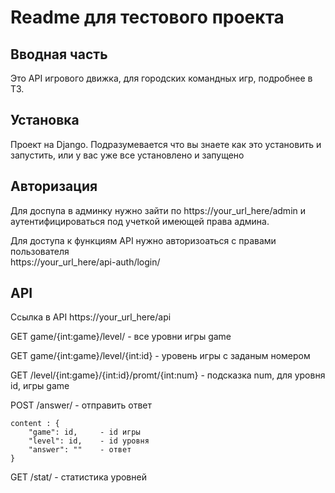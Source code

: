 <h1>Readme для тестового проекта
</h1>

<h2>Вводная часть</h2>
Это API игрового движка, для городских командных игр, подробнее в ТЗ.
<h2>Установка</h2>
Проект на Django. Подразумевается что вы знаете как это установить и запустить, или у вас уже все установлено и запущено 

<h2>Авторизация</h2>
Для доспупа в админку нужно зайти по 
https://your_url_here/admin и аутентифицироваться под учеткой имеющей права админа.

Для доступа к функциям API нужно авторизоаться с правами пользователя  
https://your_url_here/api-auth/login/

<h2>API</h2>

Ссылка  в API  https://your_url_here/api

<p>GET game/{int:game}/level/ - все уровни игры game</p>
<p>GET game/{int:game}/level/{int:id} - уровень игры с заданым номером</p>
<p>GET /level/{int:game}/{int:id}/promt/{int:num}  - подсказка num, для уровня id, игры game</p>
<p>POST /answer/ - отправить ответ </p>

```
content : {
    "game": id,     - id игры
    "level": id,    - id уровня   
    "answer": ""    - ответ
}
   ```

<p>GET /stat/ - статистика уровней</p>




